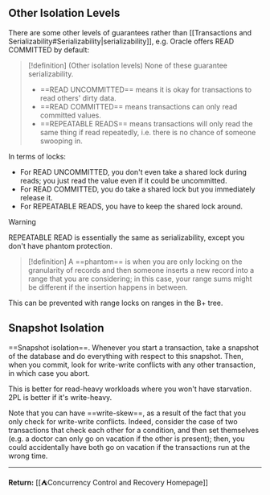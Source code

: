 ## Other Isolation Levels

There are some other levels of guarantees rather than [[Transactions and Serializability#Serializability|serializability]], e.g. Oracle offers READ COMMITTED by default:

> [!definition] (Other isolation levels)
> None of these guarantee serializability.
> 
> * ==READ UNCOMMITTED== means it is okay for transactions to read others' dirty data.
> * ==READ COMMITTED== means transactions can only read committed values.
> * ==REPEATABLE READS== means transactions will only read the same thing if read repeatedly, i.e. there is no chance of someone swooping in.

In terms of locks:

* For READ UNCOMMITTED, you don't even take a shared lock during reads; you just read the value even if it could be uncommitted.
* For READ COMMITTED, you do take a shared lock but you immediately release it.
* For REPEATABLE READS, you have to keep the shared lock around.

> [!warning]
> REPEATABLE READ is essentially the same as serializability, except you don't have phantom protection. 

> [!definition]
> A ==phantom== is when you are only locking on the granularity of records and then someone inserts a new record into a range that you are considering; in this case, your range sums might be different if the insertion happens in between.

This can be prevented with range locks on ranges in the B+ tree.

## Snapshot Isolation

==Snapshot isolation==. Whenever you start a transaction, take a snapshot of the database and do everything with respect to this snapshot. Then, when you commit, look for write-write conflicts with any other transaction, in which case you abort.

This is better for read-heavy workloads where you won't have starvation. 2PL is better if it's write-heavy.

Note that you can have ==write-skew==, as a result of the fact that you only check for write-write conflicts. Indeed, consider the case of two transactions that check each other for a condition, and then set themselves (e.g. a doctor can only go on vacation if the other is present); then, you could accidentally have both go on vacation if the transactions run at the wrong time.

---

**Return:** [[⛺Concurrency Control and Recovery Homepage]]